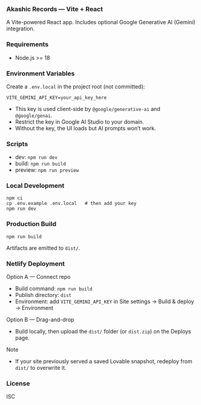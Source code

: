 ### Akashic Records — Vite + React

A Vite-powered React app. Includes optional Google Generative AI (Gemini) integration.

### Requirements
- Node.js >= 18

### Environment Variables
Create a `.env.local` in the project root (not committed):

```
VITE_GEMINI_API_KEY=your_api_key_here
```

- This key is used client-side by `@google/generative-ai` and `@google/genai`.
- Restrict the key in Google AI Studio to your domain.
- Without the key, the UI loads but AI prompts won’t work.

### Scripts
- dev: `npm run dev`
- build: `npm run build`
- preview: `npm run preview`

### Local Development
```
npm ci
cp .env.example .env.local   # then add your key
npm run dev
```

### Production Build
```
npm run build
```
Artifacts are emitted to `dist/`.

### Netlify Deployment
Option A — Connect repo
- Build command: `npm run build`
- Publish directory: `dist`
- Environment: add `VITE_GEMINI_API_KEY` in Site settings → Build & deploy → Environment

Option B — Drag-and-drop
- Build locally, then upload the `dist/` folder (or `dist.zip`) on the Deploys page.

Note
- If your site previously served a saved Lovable snapshot, redeploy from `dist/` to overwrite it.

### License
ISC